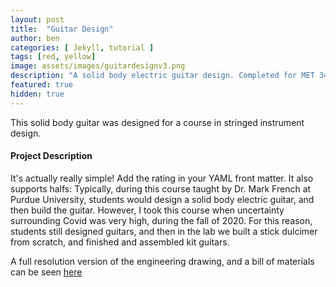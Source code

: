 ```yaml
---
layout: post
title:  "Guitar Design"
author: ben
categories: [ Jekyll, tutorial ]
tags: [red, yellow]
image: assets/images/guitardesignv3.png
description: "A solid body electric guitar design. Completed for MET 349 - Stringed Instrument Design & Manufacturing at Purdue University."
featured: true
hidden: true
---
```


This solid body guitar was designed for a course in stringed instrument design.

#### Project Description

It's actually really simple! Add the rating in your YAML front matter. It also supports halfs:
Typically, during this course taught by Dr. Mark French at Purdue University, students would design a solid body electric guitar, and then build the guitar. However, I took this course when uncertainty surrounding Covid was very high, during the fall of 2020. For this reason, students still designed guitars, and then in the lab we built a stick dulcimer from scratch, and finished and assembled kit guitars.

A full resolution version of the engineering drawing, and a bill of materials can be seen [here](assets/pdf/DESIGN-V3-Masters.pdf)

<!-- ```html
---
layout: post
title:  "Inception Movie"
author: john
categories: [ Jekyll, tutorial ]
tags: [red, yellow]
image: assets/images/11.jpg
description: "My review of Inception movie. Actors, directing and more."
rating: 4.5
---
``` -->
